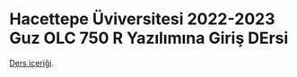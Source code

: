 # Hacettepe Üviversitesi 2022-2023 Guz OLC 750 R Yazılımına Giriş DErsi

 [Ders içeriği](https://atalay-k.github.io/OLC750).


